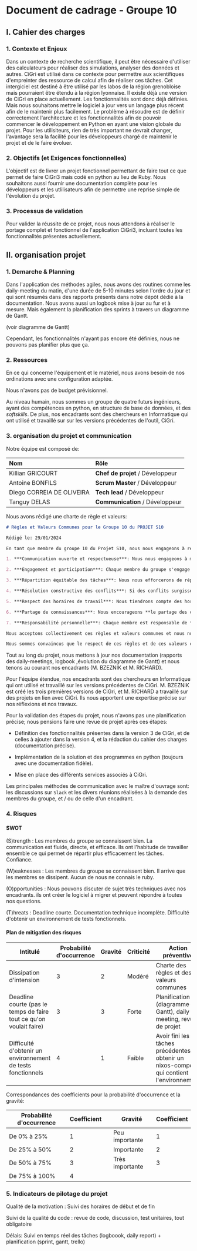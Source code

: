 # **Document de cadrage - Groupe 10**

## **I. Cahier des charges**

### **1. Contexte et Enjeux**

Dans un contexte de recherche scientifique, il peut être nécessaire d'utiliser des calculateurs pour réaliser des simulations, analyser des données et autres.
CiGri est utilisé dans ce contexte pour permettre aux scientifiques d'empreinter des ressource de calcul afin de réaliser ces tâches.
Cet intergiciel est destiné à être utilisé par les labos de la région grenobloise mais pourraient être étendu à la région lyonnaise.
Il existe déjà une version de CiGri en place actuellement. Les fonctionnalités sont donc déjà définies. Mais nous souhaitons mettre le logiciel à jour vers un langage plus récent afin de le maintenir plus facilement.
Le problème à résoudre est de définir correctement l'architecture et les fonctionnalités afin de pouvoir commencer le développement en Python en ayant une vision globale du projet.
Pour les utilisiteurs, rien de très important ne devrait changer, l'avantage sera la facilité pour les développeurs chargé de maintenir le projet et de le faire évoluer.


### **2. Objectifs (et Exigences fonctionnelles)**

L'objectif est de livrer un projet fonctionnel permettant de faire tout ce que permet de faire CiGri3 mais codé en python au lieu de Ruby. Nous souhaitons aussi fournir une documentation complète pour les développeurs et les utlilisateurs afin de permettre une reprise simple de l'évolution du projet.


### **3. Processus de validation**

Pour valider la réussite de ce projet, nous nous attendons à réaliser le portage complet et fonctionnel de l'application CiGri3, incluant toutes les fonctionnalités présentes actuellement.


## **II. organisation projet**

### **1. Demarche & Planning**

Dans l'application des méthodes agiles, nous avons des routines comme les daily-meeting du matin, d'une durée de 5-10 minutes selon l'ordre du jour et qui sont résumés dans des rapports présents dans notre dépôt dédié à la documentation. Nous avons aussi un logbook mise à jour au fur et à mesure. Mais également la planification des sprints à travers un diagramme de Gantt.

(voir diagramme de Gantt)

Cependant, les fonctionnalités n'ayant pas encore été définies, nous ne pouvons pas planifier plus que ça.


### **2. Ressources**

En ce qui concerne l'équipement et le matériel, nous avons besoin de nos ordinations avec une configuration adaptée. 

Nous n'avons pas de budget prévisionnel.

Au niveau humain, nous sommes un groupe de quatre futurs ingénieurs, ayant des compétences en python, en structure de base de données, et des _softskills_. De plus, nos encadrants sont des chercheurs en Informatique qui ont utilisé et travaillé sur sur les versions précédentes de l'outil, CiGri.


### **3. organisation du projet et communication**

Notre équipe est composé de:

| Nom                       | Rôle                             |
|:------------------------- |:-------------------------------- |
| Killian GRICOURT          | **Chef de projet** / Développeur |
| Antoine BONFILS           | **Scrum Master** / Développeur   |
| Diego CORREIA DE OLIVEIRA | **Tech lead** / Développeur      |
| Tanguy DELAS              | **Communication** / Développeur  |

Nous avons rédigé une charte de règle et valeurs: 

```markdown
# Règles et Valeurs Communes pour le Groupe 10 du PROJET S10

Rédigé le: 29/01/2024

En tant que membre du groupe 10 du Projet S10, nous nous engageons à respecter un ensemble de **règles** et de **valeurs communes** (**en plus** de ceux et celles imposés par les enseignants) pour garantir une collaboration **efficace**, **harmonieuse** et **productive**, ainsi qu'éviter le maximum de **conflits inutiles** et **non-productifs**.

1. ***Communication ouverte et respectueuse***: Nous nous engageons à maintenir une communication **ouverte** et **respectueuse** entre tous les membres du groupe. Nous nous efforcerons de donner notre avis de manière **constructive**, d'**écouter attentivement** les autres et de résoudre les désaccords de manière **respectueuse**.

2. ***Engagement et participation***: Chaque membre du groupe s'engage à **participer activement** aux réunions, aux tâches assignées et aux discussions liées au projet. Nous considérons que l'engagement de chacun est essentiel pour atteindre nos objectifs.

3. ***Répartition équitable des tâches***: Nous nous efforcerons de répartir **équitablement** les tâches et les responsabilités au sein du groupe. Chacun devra contribuer de manière équilibrée en fonction de ses compétences et de son emploi du temps.

4. ***Résolution constructive des conflits***: Si des conflits surgissent, nous nous engageons à les aborder de manière **constructive** et à chercher des solutions **mutuellement acceptables**.

5. ***Respect des horaires de travail***: Nous tiendrons compte des horaires de travail convenus et respecterons les besoins de chacun en matière de disponibilité lors de la planification des réunions et des échéances en dehors des heures inscrites sur ADE.

6. ***Partage de connaissances***: Nous encourageons **le partage des connaissances** et des **compétences** au sein du groupe, afin de favoriser la croissance **personnelle** de chacun et le succès **collectif**.

7. ***Responsabilité personnelle***: Chaque membre est responsable de **son propre comportement** et de **sa contribution** au groupe. Nous nous efforçons de maintenir une attitude **professionnelle** et **respectueuse** en tout temps.

Nous acceptons collectivement ces règles et valeurs communes et nous nous engageons à les respecter. Le non-respect de ces règles entraînera des actions appropriées, y compris des discussions au sein du groupe pour résoudre les problèmes.

Nous sommes convaincus que le respect de ces règles et de ces valeurs communes contribuera à renforcer notre groupe et à mener à bien notre projet avec succès.
```

Tout au long du projet, nous mettons à jour nos documentation (rapports des daily-meetings, logbook ,évolution du diagramme de Gantt) et nous tenons au courant nos encadrants (M. BZEZNIK et M. RICHARD).

Pour l'équipe étendue, nos encadrants sont des chercheurs en Informatique qui ont utilisé et travaillé sur les versions précédentes de CiGri. M. BZEZNIK est créé les trois premières versions de CiGri, et M. RICHARD a travaillé sur des projets en lien avec CiGri. Ils nous apportent une expertise précise sur nos réflexions et nos travaux.

Pour la validation des étapes du projet, nous n'avons pas une planification précise; nous pensions faire une revue de projet après ces étapes:

- Définition des fonctionnalités présentes dans la version 3 de CiGri, et de celles à ajouter dans la version 4, et la rédaction du cahier des charges (documentation précise).

- Implémentation de la solution et des programmes en python (toujours avec une documentation fidèle).

- Mise en place des différents services associés à CiGri.

Les principales méthodes de communication avec le maître d'ouvrage sont: les discussions sur `Slack` et les divers réunions réalisées à la demande des membres du groupe, et / ou de celle d'un encadrant.


### **4. Risques**

#### **SWOT**

(S)trength : Les membres du groupe se connaissent bien. La communication est fluide, directe, et efficace. Ils ont l'habitude de travailler ensemble ce qui permet de répartir plus efficacement les tâches. Confiance.

(W)eaknesses : Les membres du groupe se connaissent bien. Il arrive que les membres se dissipent. Aucun de nous ne connais le ruby.

(O)pportunities : Nous pouvons discuter de sujet très techniques avec nos encadrants. ils ont créer le logiciel à migrer et peuvent répondre à toutes nos questions.

(T)hreats : Deadline courte. Documentation technique incomplète. Difficulté d'obtenir un environnement de tests fonctionnels.

#### **Plan de mitigation des risques**

| Intitulé                                                            | Probabilité d'occurrence | Gravité | Criticité | Action préventive                                                                        | Action correctives                  |
| ------------------------------------------------------------------- | ------------------------ | ------- | --------- | ---------------------------------------------------------------------------------------- |:----------------------------------- |
| Dissipation d'intension                                             | 3                        | 2       | Modéré    | Charte des règles et des valeurs communes                                                | Scrum master met le hola            |
| Deadline courte (pas le temps de faire tout ce qu'on voulait faire) | 3                        | 3       | Forte     | Planification (diagramme de Gantt), daily meeting, revue de projet                       | Justification du travail non achevé |
| Difficulté d'obtenir un environnement de tests fonctionnels         | 4                        | 1       | Faible    | Avoir fini les tâches précédentes, obtenir un nixos-compose qui contient l'environnement | Explication des difficultés         |

Correspondances des coefficients pour la probabilité d'occurrence et la gravité:

| Probabilité d'occurrence | Coefficient |     | Gravité          | Coefficient |
| ------------------------ | ----------- | --- | ---------------- | ----------- |
| De 0% à 25%              | 1           |     | Peu importante   | 1           |
| De 25% à 50%             | 2           |     | Importante       | 2           |
| De 50% à 75%             | 3           |     | Très importante  | 3           |
| De 75% à 100%            | 4           |     |                  |             |

### **5. Indicateurs de pilotage du projet**

Qualité de la motivation : Suivi des horaires de début et de fin

Suivi de la qualité du code : revue de code, discussion, test unitaires, tout obligatoire

Délais: Suivi en temps réel des tâches (logboook, daily report)
        + planification (sprint, gantt, trello)

